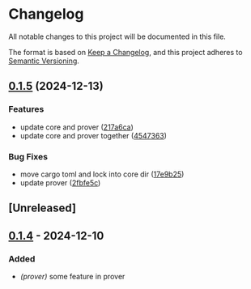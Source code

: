 # Changelog

All notable changes to this project will be documented in this file.

The format is based on [Keep a Changelog](https://keepachangelog.com/en/1.0.0/),
and this project adheres to [Semantic Versioning](https://semver.org/spec/v2.0.0.html).

## [0.1.5](https://github.com/antonbaliasnikov/release-pls-plz/compare/prover-v0.1.4...prover-v0.1.5) (2024-12-13)


### Features

* update core and prover ([217a6ca](https://github.com/antonbaliasnikov/release-pls-plz/commit/217a6cafa4a9dc4e214c385bc934f9f6f8294d09))
* update core and prover together ([4547363](https://github.com/antonbaliasnikov/release-pls-plz/commit/45473630f419c1c6683147c7dcb242578486c68e))


### Bug Fixes

* move cargo toml and lock into core dir ([17e9b25](https://github.com/antonbaliasnikov/release-pls-plz/commit/17e9b25eea4779e4636052ffe607a5d6ecb6e3af))
* update prover ([2fbfe5c](https://github.com/antonbaliasnikov/release-pls-plz/commit/2fbfe5ce195d7301a421db3a7992225bea43f3fa))

## [Unreleased]

## [0.1.4](https://github.com/antonbaliasnikov/release-pls-plz/compare/prover-v0.1.3...prover-v0.1.4) - 2024-12-10

### Added

- *(prover)* some feature in prover
